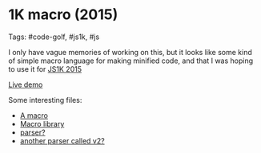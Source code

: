 # 1K macro (2015)

Tags: #code-golf, #js1k, #js

I only have vague memories of working on this, but it looks like some kind of
simple macro language for making minified code, and that I was hoping to use it
for [JS1K 2015](https://js1k.com/2015-hypetrain/)

[Live demo](https://nrkn.github.io/research-prototypes/1k-macro.html)

Some interesting files:

- [A macro](bin/grid-demo.1k)
- [Macro library](lib/tile-engine.1k)
- [parser?](1k.js)
- [another parser called v2?](v2/1k.js)

